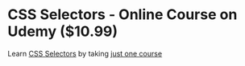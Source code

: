 # CSS Selectors - Online Course on Udemy ($10.99)

Learn [CSS Selectors](https://www.udemy.com/css3-selectors-h/?couponCode=AD_WORDS) by taking [just one course](https://www.udemy.com/css3-selectors-h/?couponCode=AD_WORDS)
